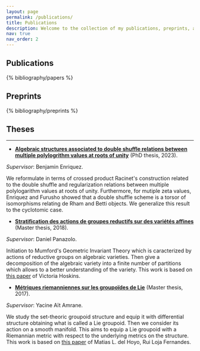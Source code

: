 ```yaml
---
layout: page
permalink: /publications/
title: Publications
description: Welcome to the collection of my publications, preprints, and theses.
nav: true
nav_order: 2
---
```


## Publications
<!-- _pages/publications.md -->
<div class="publications">

{% bibliography/papers %}

</div>


## Preprints
<div class="publications">

{% bibliography/preprints %}

</div>

## Theses

<hr/>


- **[Algebraic structures associated to double shuffle relations between multiple polylogrithm values at roots of unity](https://theses.hal.science/tel-04017713)** (PhD thesis, 2023).

*Supervisor*: Benjamin Enriquez.

We reformulate in terms of crossed product Racinet's construction related to the double shuffle and regularization relations between multiple polylogarithm values at roots of unity. Furthermore, for mutiple zeta values, Enriquez and Furusho showed that a double shuffle scheme is a torsor of isomorphisms relating de Rham and Betti objects. We generalize this result to the cyclotomic case.

- **[Stratification des actions de groupes reductifs sur des variétés affines](https://khalefyaddaden.github.io/assets/pdf/memoire_m2_unistra.pdf)** (Master thesis, 2018).

*Supervisor*: Daniel Panazolo.

Initiation to Mumford's Geometric Invariant Theory which is caracterized by actions of reductive groups on algebraic varieties. Then give a decomposition of the algebraic variety into a finite number of partitions which allows to a better understanding of the variety. This work is based on [this paper](https://arxiv.org/abs/1210.6811) of Victoria Hoskins.

- **[Métriques riemanniennes sur les groupoïdes de Lie](https://khalefyaddaden.github.io/assets/pdf/memoire_m2_usthb.pdf)** (Master thesis, 2017).

*Supervisor*: Yacine Aït Amrane.

We study the set-theoric groupoid structure and equip it with differential structure obtaining what is called a Lie groupoid. Then we consider its action on a smooth manifold. This aims to equip a Lie groupoid with a Riemannian metric with respect to the underlying metrics on the structure. This work is based on [this paper](https://arxiv.org/abs/1404.5989) of Matias L. del Hoyo, Rui Loja Fernandes.
